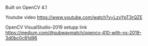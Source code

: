 

Built on OpenCV 4.1

Youtube video https://www.youtube.com/watch?v=LzvYpT3rQZE

OpenCV VisualStudio-2019 setupp link https://medium.com/@subwaymatch/opencv-410-with-vs-2019-3d0bc0c81d96
